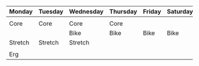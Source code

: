 | Monday | Tuesday | Wednesday | Thursday | Friday | Saturday | Sunday |  
| ---- | ---- | ---- | ---- | ---- | ---- | ---- |  
|  |  |  |  |  |  |  |
| Core | Core | Core | Core |  |  |  |
|  |  |   Bike | Bike | Bike | Bike | |
| Stretch |  Stretch | Stretch |  |  |  |  |
|  |  |  |  |  |  |  |
| Erg |  |  |  |  |  |  |